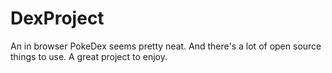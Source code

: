 # DexProject
An in browser PokeDex seems pretty neat. And there's a lot of open source things to use. A great project to enjoy.
